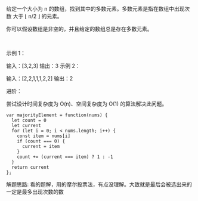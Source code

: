 给定一个大小为 n 的数组，找到其中的多数元素。多数元素是指在数组中出现次数 大于 ⌊ n/2 ⌋ 的元素。

你可以假设数组是非空的，并且给定的数组总是存在多数元素。

 

示例 1：

输入：[3,2,3]
输出：3
示例 2：

输入：[2,2,1,1,1,2,2]
输出：2
 

进阶：

尝试设计时间复杂度为 O(n)、空间复杂度为 O(1) 的算法解决此问题。

```
var majorityElement = function(nums) {
  let count = 0
  let current
  for (let i = 0; i < nums.length; i++) {
    const item = nums[i]
    if (count === 0) {
      current = item
    }
    count += (current === item) ? 1 : -1
  }
  return current
};
```

解题思路: 看的题解，用的摩尔投票法，有点没理解。大致就是最后会被选出来的一定是最多出现次数的数
